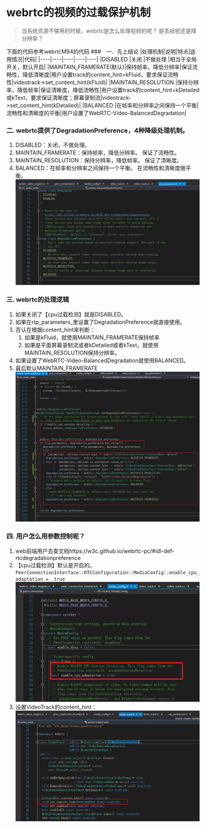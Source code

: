 # webrtc的视频的过载保护机制
> 当系统资源不够用的时候，webrtc是怎么处理视频的呢？ 是丢帧呢还是降分辨率？

下面的代码参考webrtcM94的代码
###　一．先上结论
|处理机制|说明|特点|适用情况|代码|
|----|----|----|----|----|
|DISABLED               |关闭             |不做处理             |相当于全局开关，默认开启|
|MAINTAIN_FRAMERATE(默认)|保持帧率，降低分辨率|保证流畅性，降低清晰度|用户设置track的content_hint=kFluid，要求保证流畅性|videotrack->set_content_hint(kFluid)|
|MAINTAIN_RESOLUTION    |保持分辨率，降低帧率|保证清晰度，降低流畅性|用户设置track的content_hint=kDetailed或kText，要求保证清晰度；屏幕录制流|videotrack->set_content_hint(kDetailed)|
|BALANCED               |在帧率和分辨率之间保持一个平衡|流畅性和清晰度的平衡|用户设置了WebRTC-Video-BalancedDegradation|

### 二. webrtc提供了DegradationPreference，4种降级处理机制。
1. DISABLED：关闭，不做处理。
2. MAINTAIN_FRAMERATE：保持帧率，降低分辨率。 保证了流畅性。
3. MAINTAIN_RESOLUTION：保持分辨率，降低帧率。 保证了清晰度。
4. BALANCED：在帧率和分辨率之间保持一个平衡。 在流畅性和清晰度做平衡。
![](.webrtc的视频的过载保护机制_images/01ec46e9.png)

### 三. webrtc的处理逻辑
1. 如果关闭了【cpu过载检测】就是DISABLED。
2. 如果在rtp_parameters_里设置了DegradationPreference就直接使用。
3. 否认在根据content_hint来判断：
    1. 如果是kFluid，就使用MAINTAIN_FRAMERATE保持帧率
    2. 如果是平面屏幕录制流或者kDetailed或者kText，就使用MAINTAIN_RESOLUTION保持分辨率。
4. 如果设置了WebRTC-Video-BalancedDegradation就使用BALANCED。
5. 最后默认MAINTAIN_FRAMERATE
![](.webrtc的视频的过载保护机制_images/beaa4188.png)

### 四. 用户怎么用参数控制呢？
1. web前端用户去查文档https://w3c.github.io/webrtc-pc/#idl-def-rtcdegradationpreference
2. 【cpu过载检测】默认是开启的。
`PeerConnectionInterface::RTCConfiguration::MediaConfig::enable_cpu_adaptation =  true`
![](.webrtc的视频的过载保护机制_images/fba0340c.png)
3. 设置VideoTrack的content_hint：
![](.webrtc的视频的过载保护机制_images/70118848.png)